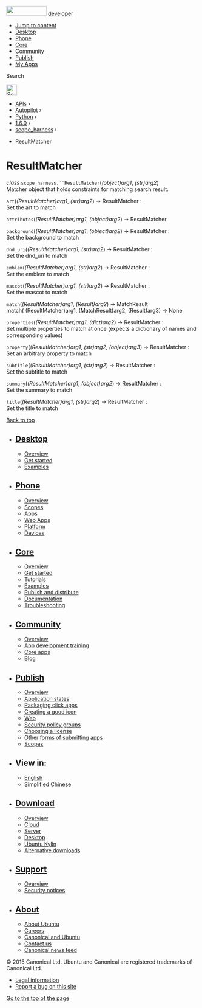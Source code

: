 <a href="https://developer.ubuntu.com/" class="logo-ubuntu"><img src="https://developer.ubuntu.com/assets/sites/ubuntu/latest/u/img/logos/logo-ubuntu-orange.svg" width="106" height="25" /> <span>developer</span></a>

-   [Jump to content](index.html#main-content)
-   [Desktop](https://developer.ubuntu.com/en/desktop/)
-   [Phone](https://developer.ubuntu.com/en/phone/)
-   [Core](https://developer.ubuntu.com/core)
-   [Community](https://developer.ubuntu.com/en/community/)
-   [Publish](https://developer.ubuntu.com/en/publish/)
-   [My Apps](https://myapps.developer.ubuntu.com/)

Search

<img src="https://developer.ubuntu.com/assets/sites/ubuntu/latest/u/img/search-white.svg" alt="Search" height="28" />

-   [APIs](../../../../index.html) ›
-   [Autopilot](../../../index.html) ›
-   [Python](../../index.html) ›
-   [1.6.0](../index.html) ›
-   [scope\_harness](../scope_harness/index.html) ›

<!-- -->

-   ResultMatcher

ResultMatcher
=============

 *class* `scope_harness.``ResultMatcher`(*(object)arg1*, *(str)arg2*)<a href="index.html#scope_harness.ResultMatcher" class="headerlink" title="Permalink to this definition"></a>  
Matcher object that holds constraints for matching search result.

 `art`(*(ResultMatcher)arg1*, *(str)arg2*) → ResultMatcher :<a href="index.html#scope_harness.ResultMatcher.art" class="headerlink" title="Permalink to this definition"></a>  
Set the art to match

 `attributes`(*(ResultMatcher)arg1*, *(object)arg2*) → ResultMatcher<a href="index.html#scope_harness.ResultMatcher.attributes" class="headerlink" title="Permalink to this definition"></a>  

 `background`(*(ResultMatcher)arg1*, *(object)arg2*) → ResultMatcher :<a href="index.html#scope_harness.ResultMatcher.background" class="headerlink" title="Permalink to this definition"></a>  
Set the background to match

 `dnd_uri`(*(ResultMatcher)arg1*, *(str)arg2*) → ResultMatcher :<a href="index.html#scope_harness.ResultMatcher.dnd_uri" class="headerlink" title="Permalink to this definition"></a>  
Set the dnd\_uri to match

 `emblem`(*(ResultMatcher)arg1*, *(str)arg2*) → ResultMatcher :<a href="index.html#scope_harness.ResultMatcher.emblem" class="headerlink" title="Permalink to this definition"></a>  
Set the emblem to match

 `mascot`(*(ResultMatcher)arg1*, *(str)arg2*) → ResultMatcher :<a href="index.html#scope_harness.ResultMatcher.mascot" class="headerlink" title="Permalink to this definition"></a>  
Set the mascot to match

 `match`(*(ResultMatcher)arg1*, *(Result)arg2*) → MatchResult<a href="index.html#scope_harness.ResultMatcher.match" class="headerlink" title="Permalink to this definition"></a>  
match( (ResultMatcher)arg1, (MatchResult)arg2, (Result)arg3) -&gt; None

 `properties`(*(ResultMatcher)arg1*, *(dict)arg2*) → ResultMatcher :<a href="index.html#scope_harness.ResultMatcher.properties" class="headerlink" title="Permalink to this definition"></a>  
Set multiple properties to match at once (expects a dictionary of names and corresponding values)

 `property`(*(ResultMatcher)arg1*, *(str)arg2*, *(object)arg3*) → ResultMatcher :<a href="index.html#scope_harness.ResultMatcher.property" class="headerlink" title="Permalink to this definition"></a>  
Set an arbitrary property to match

 `subtitle`(*(ResultMatcher)arg1*, *(str)arg2*) → ResultMatcher :<a href="index.html#scope_harness.ResultMatcher.subtitle" class="headerlink" title="Permalink to this definition"></a>  
Set the subtitle to match

 `summary`(*(ResultMatcher)arg1*, *(object)arg2*) → ResultMatcher :<a href="index.html#scope_harness.ResultMatcher.summary" class="headerlink" title="Permalink to this definition"></a>  
Set the summary to match

 `title`(*(ResultMatcher)arg1*, *(str)arg2*) → ResultMatcher :<a href="index.html#scope_harness.ResultMatcher.title" class="headerlink" title="Permalink to this definition"></a>  
Set the title to match

[Back to top](index.html#)

-   [Desktop](https://developer.ubuntu.com/en/desktop/)
    ---------------------------------------------------

    -   [Overview](https://developer.ubuntu.com/en/desktop/)
    -   [Get started](http://snapcraft.io/?utm_source=developer.ubuntu.com&utm_medium=devportal&utm_term=snaps%20snapcraft%20desktop&utm_content=menu&utm_campaign=duc_snappers)
    -   [Examples](https://github.com/ubuntu/snappy-playpen)

-   [Phone](https://developer.ubuntu.com/en/phone/)
    -----------------------------------------------

    -   [Overview](https://developer.ubuntu.com/en/phone/)
    -   [Scopes](https://developer.ubuntu.com/en/phone/scopes/)
    -   [Apps](https://developer.ubuntu.com/en/phone/apps/)
    -   [Web Apps](https://developer.ubuntu.com/en/phone/web/)
    -   [Platform](https://developer.ubuntu.com/en/phone/platform/)
    -   [Devices](https://developer.ubuntu.com/en/phone/devices/)

-   [Core](https://developer.ubuntu.com/core)
    -----------------------------------------

    -   [Overview](https://developer.ubuntu.com/core)
    -   [Get started](https://developer.ubuntu.com/core/get-started)
    -   [Tutorials](https://developer.ubuntu.com/core/tutorials)
    -   [Examples](https://developer.ubuntu.com/core/examples)
    -   [Publish and distribute](https://developer.ubuntu.com/core/publish-and-distribute)
    -   [Documentation](https://developer.ubuntu.com/core/documentation)
    -   [Troubleshooting](https://developer.ubuntu.com/core/troubleshooting)

-   [Community](https://developer.ubuntu.com/en/community/)
    -------------------------------------------------------

    -   [Overview](https://developer.ubuntu.com/en/community/)
    -   [App development training](https://developer.ubuntu.com/en/community/training/)
    -   [Core apps](https://developer.ubuntu.com/en/community/core-apps/)
    -   [Blog](https://developer.ubuntu.com/en/community/blog/)

-   [Publish](https://developer.ubuntu.com/en/publish/)
    ---------------------------------------------------

    -   [Overview](https://developer.ubuntu.com/en/publish/)
    -   [Application states](https://developer.ubuntu.com/en/publish/application-states/)
    -   [Packaging click apps](https://developer.ubuntu.com/en/publish/packaging-click-apps/)
    -   [Creating a good icon](https://developer.ubuntu.com/en/publish/creating-a-good-icon/)
    -   [Web](https://developer.ubuntu.com/en/publish/web/)
    -   [Security policy groups](https://developer.ubuntu.com/en/publish/security-policy-groups/)
    -   [Choosing a license](https://developer.ubuntu.com/en/publish/choosing-a-license/)
    -   [Other forms of submitting apps](https://developer.ubuntu.com/en/publish/other-forms-of-submitting-apps/)
    -   [Scopes](https://developer.ubuntu.com/en/publish/scopes/)

-   View in:
    --------

    -   [English](index.html "Change to language: English")
    -   [Simplified Chinese](index.html "Change to language: Simplified Chinese")

-   [Download](http://ubuntu.com/download/)
    ---------------------------------------

    -   [Overview](http://ubuntu.com/download)
    -   [Cloud](http://ubuntu.com/download/cloud)
    -   [Server](http://ubuntu.com/download/server)
    -   [Desktop](http://ubuntu.com/download/desktop)
    -   [Ubuntu Kylin](http://ubuntu.com/download/ubuntu-kylin)
    -   [Alternative downloads](http://ubuntu.com/download/alternative-downloads)

-   [Support](http://ubuntu.com/support/)
    -------------------------------------

    -   [Overview](http://ubuntu.com/support)
    -   [Security notices](http://www.ubuntu.com/usn/)

-   [About](http://ubuntu.com/about/)
    ---------------------------------

    -   [About Ubuntu](http://ubuntu.com/about/about-ubuntu)
    -   [Careers](http://www.canonical.com/careers)
    -   [Canonical and Ubuntu](http://ubuntu.com/about/canonical-and-ubuntu)
    -   [Contact us](http://ubuntu.com/about/contact-us)
    -   [Canonical news feed](http://insights.ubuntu.com/feed/)

© 2015 Canonical Ltd. Ubuntu and Canonical are registered trademarks of Canonical Ltd.

-   [Legal information](http://www.ubuntu.com/legal)
-   [Report a bug on this site](https://bugs.launchpad.net/developer-ubuntu-com/)

<span class="accessibility-aid">[Go to the top of the page](index.html#)</span>
